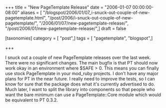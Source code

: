 +++
title = "New PageTemplate Release"
date = "2006-01-07 00:00:00-08:00"
aliases = [ "/blogspot/2006/01/07_i-snuck-out-couple-of-new-pagetemplate.html", "/post/2006/i-snuck-out-couple-of-new-pagetemplate/", "/2006/01/07/new-pagetemplate-release/", "/post/2006/01/new-pagetemplate-release/",]
draft = false

[taxonomies]
category = [ "post",]
tags = [ "pagetemplate", "blogspot",]

+++

I snuck out a couple of new PageTemplate releases over the last week. There were no significant changes. The main bugfix is that PT should now work okay in an environment where $SAFE > 0. This means you can finally use stock PageTemplate in your mod_ruby projects. I don't have any major plans for PT in the near future. I really need to improve the tests, so I can know for sure that the package does what it's currently advertised to do. Much later, I want to split the library into components so that people who want the bare minimum can use a PageTemplate::Core module which would be equivalent to PT 0.3.2.
<!--more-->
